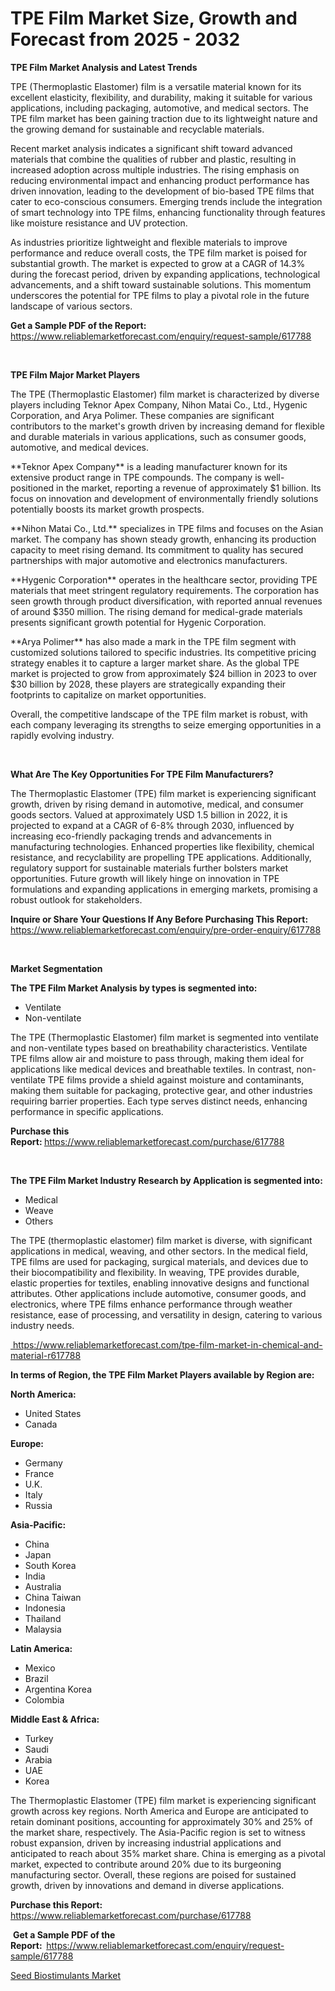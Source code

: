 <p><h1>TPE Film Market Size, Growth and Forecast from 2025 - 2032</h1></p><p><strong>TPE Film Market Analysis and Latest Trends</strong></p>
<p><p>TPE (Thermoplastic Elastomer) film is a versatile material known for its excellent elasticity, flexibility, and durability, making it suitable for various applications, including packaging, automotive, and medical sectors. The TPE film market has been gaining traction due to its lightweight nature and the growing demand for sustainable and recyclable materials. </p><p>Recent market analysis indicates a significant shift toward advanced materials that combine the qualities of rubber and plastic, resulting in increased adoption across multiple industries. The rising emphasis on reducing environmental impact and enhancing product performance has driven innovation, leading to the development of bio-based TPE films that cater to eco-conscious consumers. Emerging trends include the integration of smart technology into TPE films, enhancing functionality through features like moisture resistance and UV protection.</p><p>As industries prioritize lightweight and flexible materials to improve performance and reduce overall costs, the TPE film market is poised for substantial growth. The market is expected to grow at a CAGR of 14.3% during the forecast period, driven by expanding applications, technological advancements, and a shift toward sustainable solutions. This momentum underscores the potential for TPE films to play a pivotal role in the future landscape of various sectors.</p></p>
<p><strong>Get a Sample PDF of the Report:&nbsp;</strong> <a href="https://www.reliablemarketforecast.com/enquiry/request-sample/617788?utm_campaign=2481&utm_medium=2&utm_source=Github&utm_content=ia&utm_term=29032025&utm_id=tpe-film">https://www.reliablemarketforecast.com/enquiry/request-sample/617788</a></p>
<p>&nbsp;</p>
<p><strong>TPE Film Major Market Players</strong></p>
<p><p>The TPE (Thermoplastic Elastomer) film market is characterized by diverse players including Teknor Apex Company, Nihon Matai Co., Ltd., Hygenic Corporation, and Arya Polimer. These companies are significant contributors to the market's growth driven by increasing demand for flexible and durable materials in various applications, such as consumer goods, automotive, and medical devices.</p><p>**Teknor Apex Company** is a leading manufacturer known for its extensive product range in TPE compounds. The company is well-positioned in the market, reporting a revenue of approximately $1 billion. Its focus on innovation and development of environmentally friendly solutions potentially boosts its market growth prospects.</p><p>**Nihon Matai Co., Ltd.** specializes in TPE films and focuses on the Asian market. The company has shown steady growth, enhancing its production capacity to meet rising demand. Its commitment to quality has secured partnerships with major automotive and electronics manufacturers.</p><p>**Hygenic Corporation** operates in the healthcare sector, providing TPE materials that meet stringent regulatory requirements. The corporation has seen growth through product diversification, with reported annual revenues of around $350 million. The rising demand for medical-grade materials presents significant growth potential for Hygenic Corporation.</p><p>**Arya Polimer** has also made a mark in the TPE film segment with customized solutions tailored to specific industries. Its competitive pricing strategy enables it to capture a larger market share. As the global TPE market is projected to grow from approximately $24 billion in 2023 to over $30 billion by 2028, these players are strategically expanding their footprints to capitalize on market opportunities.</p><p>Overall, the competitive landscape of the TPE film market is robust, with each company leveraging its strengths to seize emerging opportunities in a rapidly evolving industry.</p></p>
<p>&nbsp;</p>
<p><strong>What Are The Key Opportunities For TPE Film Manufacturers?</strong></p>
<p><p>The Thermoplastic Elastomer (TPE) film market is experiencing significant growth, driven by rising demand in automotive, medical, and consumer goods sectors. Valued at approximately USD 1.5 billion in 2022, it is projected to expand at a CAGR of 6-8% through 2030, influenced by increasing eco-friendly packaging trends and advancements in manufacturing technologies. Enhanced properties like flexibility, chemical resistance, and recyclability are propelling TPE applications. Additionally, regulatory support for sustainable materials further bolsters market opportunities. Future growth will likely hinge on innovation in TPE formulations and expanding applications in emerging markets, promising a robust outlook for stakeholders.</p></p>
<p><strong>Inquire or Share Your Questions If Any Before Purchasing This Report:</strong> <a href="https://www.reliablemarketforecast.com/enquiry/pre-order-enquiry/617788?utm_campaign=2481&utm_medium=2&utm_source=Github&utm_content=ia&utm_term=29032025&utm_id=tpe-film">https://www.reliablemarketforecast.com/enquiry/pre-order-enquiry/617788</a></p>
<p>&nbsp;</p>
<p><strong>Market Segmentation</strong></p>
<p><strong>The TPE Film Market Analysis by types is segmented into:</strong></p>
<p><ul><li>Ventilate</li><li>Non-ventilate</li></ul></p>
<p><p>The TPE (Thermoplastic Elastomer) film market is segmented into ventilate and non-ventilate types based on breathability characteristics. Ventilate TPE films allow air and moisture to pass through, making them ideal for applications like medical devices and breathable textiles. In contrast, non-ventilate TPE films provide a shield against moisture and contaminants, making them suitable for packaging, protective gear, and other industries requiring barrier properties. Each type serves distinct needs, enhancing performance in specific applications.</p></p>
<p><strong>Purchase this Report:&nbsp;</strong><a href="https://www.reliablemarketforecast.com/purchase/617788?utm_campaign=2481&utm_medium=2&utm_source=Github&utm_content=ia&utm_term=29032025&utm_id=tpe-film">https://www.reliablemarketforecast.com/purchase/617788</a></p>
<p>&nbsp;</p>
<p><strong>The TPE Film Market Industry Research by Application is segmented into:</strong></p>
<p><ul><li>Medical</li><li>Weave</li><li>Others</li></ul></p>
<p><p>The TPE (thermoplastic elastomer) film market is diverse, with significant applications in medical, weaving, and other sectors. In the medical field, TPE films are used for packaging, surgical materials, and devices due to their biocompatibility and flexibility. In weaving, TPE provides durable, elastic properties for textiles, enabling innovative designs and functional attributes. Other applications include automotive, consumer goods, and electronics, where TPE films enhance performance through weather resistance, ease of processing, and versatility in design, catering to various industry needs.</p></p>
<p><a href="https://www.reliablemarketforecast.com/tpe-film-market-in-chemical-and-material-r617788?utm_campaign=2481&utm_medium=2&utm_source=Github&utm_content=ia&utm_term=29032025&utm_id=tpe-film">&nbsp;https://www.reliablemarketforecast.com/tpe-film-market-in-chemical-and-material-r617788</a></p>
<p><strong>In terms of Region, the TPE Film Market Players available by Region are:</strong></p>
<p>
    <p> <strong> North America: </strong>
        <ul>
            <li>United States</li>
            <li>Canada</li>
        </ul>
        </p> 
    <p> <strong> Europe: </strong>
        <ul>
            <li>Germany</li>
            <li>France</li>
            <li>U.K.</li>
            <li>Italy</li>
            <li>Russia</li>
        </ul>
        </p> 
    <p> <strong> Asia-Pacific: </strong>
        <ul>
            <li>China</li>
            <li>Japan</li>
            <li>South Korea</li>
            <li>India</li>
            <li>Australia</li>
            <li>China Taiwan</li>
            <li>Indonesia</li>
            <li>Thailand</li>
            <li>Malaysia</li>
        </ul>
        </p> 
    <p> <strong> Latin America: </strong>
        <ul>
            <li>Mexico</li>
            <li>Brazil</li>
            <li>Argentina Korea</li>
            <li>Colombia</li>
        </ul>
        </p> 
    <p> <strong> Middle East & Africa: </strong>
        <ul>
            <li>Turkey</li>
            <li>Saudi</li>
            <li>Arabia</li>
            <li>UAE</li>
            <li>Korea</li>
        </ul>
    </p>
    </p>
<p><p>The Thermoplastic Elastomer (TPE) film market is experiencing significant growth across key regions. North America and Europe are anticipated to retain dominant positions, accounting for approximately 30% and 25% of the market share, respectively. The Asia-Pacific region is set to witness robust expansion, driven by increasing industrial applications and anticipated to reach about 35% market share. China is emerging as a pivotal market, expected to contribute around 20% due to its burgeoning manufacturing sector. Overall, these regions are poised for sustained growth, driven by innovations and demand in diverse applications.</p></p>
<p><strong>Purchase this Report: </strong><a href="https://www.reliablemarketforecast.com/purchase/617788?utm_campaign=2481&utm_medium=2&utm_source=Github&utm_content=ia&utm_term=29032025&utm_id=tpe-film">https://www.reliablemarketforecast.com/purchase/617788</a></p>
<p>&nbsp;<strong>Get a Sample PDF of the Report:&nbsp;&nbsp;</strong><a href="https://www.reliablemarketforecast.com/enquiry/request-sample/617788?utm_campaign=2481&utm_medium=2&utm_source=Github&utm_content=ia&utm_term=29032025&utm_id=tpe-film">https://www.reliablemarketforecast.com/enquiry/request-sample/617788</a></p>
<p><strong></strong></p>
<p><p><a href="https://github.com/ovtkosle/Market-Research-Report-List-1/blob/main/seed-biostimulants-market.md?utm_campaign=2481&utm_medium=2&utm_source=Github&utm_content=ia&utm_term=29032025&utm_id=tpe-film">Seed Biostimulants Market</a></p></p>